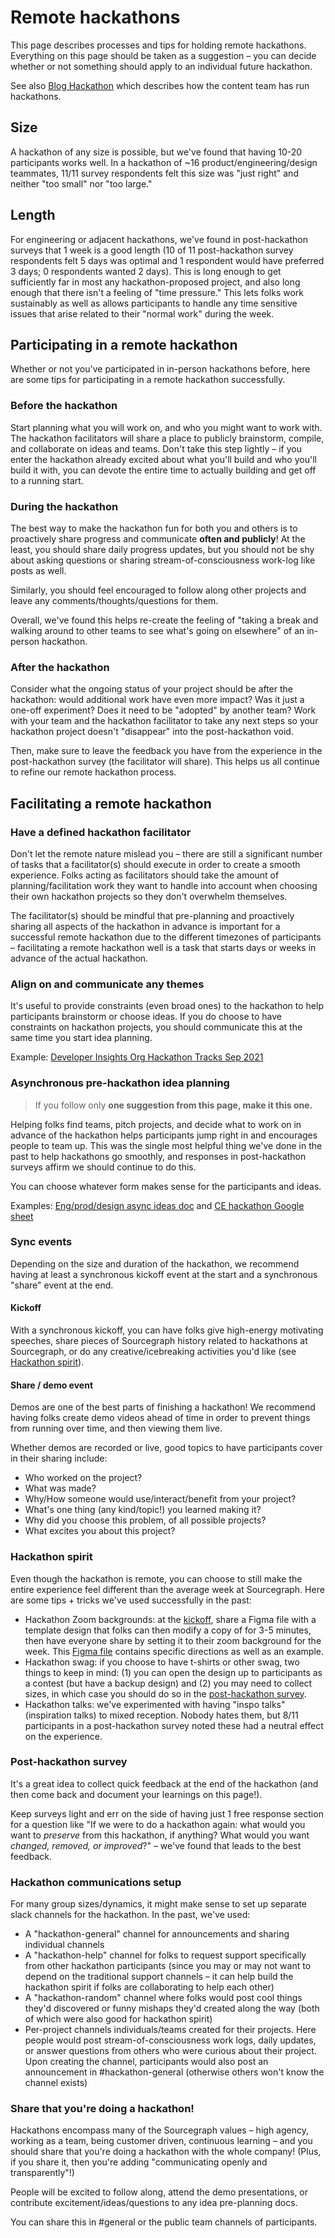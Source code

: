 # Remote hackathons

This page describes processes and tips for holding remote hackathons. Everything on this page should be taken as a suggestion – you can decide whether or not something should apply to an individual future hackathon. 

See also [Blog Hackathon](../../marketing/content/editorial/blog_hackathon) which describes how the content team has run hackathons.

## Size

A hackathon of any size is possible, but we've found that having 10-20 participants works well. In a hackathon of ~16 product/engineering/design teammates, 11/11 survey respondents felt this size was "just right" and neither "too small" nor "too large." 

## Length 

For engineering or adjacent hackathons, we've found in post-hackathon surveys that 1 week is a good length (10 of 11 post-hackathon survey respondents felt 5 days was optimal and 1 respondent would have preferred 3 days; 0 respondents wanted 2 days). This is long enough to get sufficiently far in most any hackathon-proposed project, and also long enough that there isn't a feeling of "time pressure." This lets folks work sustainably as well as allows participants to handle any time sensitive issues that arise related to their "normal work" during the week. 

## Participating in a remote hackathon 

Whether or not you've participated in in-person hackathons before, here are some tips for participating in a remote hackathon successfully.

### Before the hackathon 

Start planning what you will work on, and who you might want to work with. The hackathon facilitators will share a place to publicly brainstorm, compile, and collaborate on ideas and teams. Don't take this step lightly – if you enter the hackathon already excited about what you'll build and who you'll build it with, you can devote the entire time to actually building and get off to a running start. 

### During the hackathon 

The best way to make the hackathon fun for both you and others is to proactively share progress and communicate **often and publicly**! At the least, you should share daily progress updates, but you should not be shy about asking questions or sharing stream-of-consciousness work-log like posts as well. 

Similarly, you should feel encouraged to follow along other projects and leave any comments/thoughts/questions for them. 

Overall, we've found this helps re-create the feeling of "taking a break and walking around to other teams to see what's going on elsewhere" of an in-person hackathon. 

### After the hackathon 

Consider what the ongoing status of your project should be after the hackathon: would additional work have even more impact? Was it just a one-off experiment? Does it need to be "adopted" by another team? Work with your team and the hackathon facilitator to take any next steps so your hackathon project doesn't "disappear" into the post-hackathon void. 

Then, make sure to leave the feedback you have from the experience in the post-hackathon survey (the facilitator will share). This helps us all continue to refine our remote hackathon process. 

## Facilitating a remote hackathon

### Have a defined hackathon facilitator 

Don't let the remote nature mislead you – there are still a significant number of tasks that a facilitator(s) should execute in order to create a smooth experience. Folks acting as facilitators should take the amount of planning/facilitation work they want to handle into account when choosing their own hackathon projects so they don't overwhelm themselves. 

The facilitator(s) should be mindful that pre-planning and proactively sharing all aspects of the hackathon in advance is important for a successful remote hackathon due to the different timezones of participants – facilitating a remote hackathon well is a task that starts days or weeks in advance of the actual hackathon. 

### Align on and communicate any themes 

It's useful to provide constraints (even broad ones) to the hackathon to help participants brainstorm or choose ideas. If you do choose to have constraints on hackathon projects, you should communicate this at the same time you start idea planning. 

Example: [Developer Insights Org Hackathon Tracks Sep 2021](https://docs.google.com/presentation/d/1zc4BvNI1JWEerG8i7qRqChcNKBOv2FoQDP3a0DVTlJA/edit#slide=id.geb4d1403a8_0_0)

### Asynchronous pre-hackathon idea planning

> If you follow only **one suggestion from this page, make it this one.**

Helping folks find teams, pitch projects, and decide what to work on in advance of the hackathon helps participants jump right in and encourages people to team up. This was the single most helpful thing we've done in the past to help hackathons go smoothly, and responses in post-hackathon surveys affirm we should continue to do this.  

You can choose whatever form makes sense for the participants and ideas. 

Examples: [Eng/prod/design async ideas doc](https://docs.google.com/document/d/1tPVFADGGp9uetgEQ0Agmpa-W_L11v3R1_UEsv5nzqjA/edit#heading=h.rddn8jkzwxg7) and [CE hackathon Google sheet](https://docs.google.com/spreadsheets/d/1R1BOmUBAOA6Mmt25rx75Lmfh4R-OIqgArD-0gHRD11M/edit#gid=0)

### Sync events

Depending on the size and duration of the hackathon, we recommend having at least a synchronous kickoff event at the start and a synchronous "share" event at the end. 

#### Kickoff 

With a synchronous kickoff, you can have folks give high-energy motivating speeches, share pieces of Sourcegraph history related to hackathons at Sourcegraph, or do any creative/icebreaking activities you'd like (see [Hackathon spirit](#hackathon-spirit)).

#### Share / demo event

Demos are one of the best parts of finishing a hackathon! We recommend having folks create demo videos ahead of time in order to prevent things from running over time, and then viewing them live. 

Whether demos are recorded or live, good topics to have participants cover in their sharing include: 

- Who worked on the project?
- What was made?
- Why/How someone would use/interact/benefit from your project?
- What's one thing (any kind/topic!) you learned making it?
- Why did you choose this problem, of all possible projects? 
- What excites you about this project?

### Hackathon spirit

Even though the hackathon is remote, you can choose to still make the entire experience feel different than the average week at Sourcegraph. Here are some tips + tricks we've used successfully in the past: 

- Hackathon Zoom backgrounds: at the [kickoff](#kickoff), share a Figma file with a template design that folks can then modify a copy of for 3-5 minutes, then have everyone share by setting it to their zoom background for the week. This [Figma file](https://www.figma.com/file/8Rvufqt6G4l0r809oJp0cU/Hackathon-Backgrounds?node-id=0%3A1) contains specific directions as well as an example.
- Hackathon swag: if you choose to have t-shirts or other swag, two things to keep in mind: (1) you can open the design up to participants as a contest (but have a backup design) and (2) you may need to collect sizes, in which case you should do so in the [post-hackathon survey](#post-hackathon-survey).
- Hackathon talks: we've experimented with having "inspo talks" (inspiration talks) to mixed reception. Nobody hates them, but 8/11 participants in a post-hackathon survey noted these had a neutral effect on the experience. 

### Post-hackathon survey 

It's a great idea to collect quick feedback at the end of the hackathon (and then come back and document your learnings on this page!). 

Keep surveys light and err on the side of having just 1 free response section for a question like "If we were to do a hackathon again: what would you want to *preserve* from this hackathon, if anything? What would you want *changed, removed, or improved*?" – we've found that leads to the best feedback. 

### Hackathon communications setup

For many group sizes/dynamics, it might make sense to set up separate slack channels for the hackathon. In the past, we've used: 

- A "hackathon-general" channel for announcements and sharing individual channels
- A "hackathon-help" channel for folks to request support specifically from other hackathon participants (since you may or may not want to depend on the traditional support channels – it can help build the hackathon spirit if folks are collaborating to help each other)
- A "hackathon-random" channel where folks would post cool things they'd discovered or funny mishaps they'd created along the way (both of which were also good for hackathon spirit)
- Per-project channels individuals/teams created for their projects. Here people would post stream-of-consciousness work logs, daily updates, or answer questions from others who were curious about their project. Upon creating the channel, participants would also post an announcement in #hackathon-general (otherwise others won't know the channel exists)

### Share that you're doing a hackathon!

Hackathons encompass many of the Sourcegraph values – high agency, working as a team, being customer driven, continuous learning – and you should share that you're doing a hackathon with the whole company! (Plus, if you share it, then you're adding "communicating openly and transparently"!) 

People will be excited to follow along, attend the demo presentations, or contribute excitement/ideas/questions to any idea pre-planning docs. 

You can share this in #general or the public team channels of participants.  

